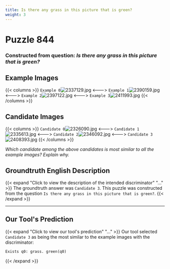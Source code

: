 ```yaml
---
title: Is there any grass in this picture that is green?
weight: 3
---
```


# Puzzle 844
### Constructed from question: _Is there any grass in this picture that is green?_


## Example Images
{{< columns >}}
`Example 0`![2337129.jpg](/gqa_images/2337129.jpg)
<--->
`Example 1`![2390159.jpg](/gqa_images/2390159.jpg)
<--->
`Example 2`![2397122.jpg](/gqa_images/2397122.jpg)
<--->
`Example 3`![2411993.jpg](/gqa_images/2411993.jpg)
{{< /columns >}}

## Candidate Images
{{< columns >}}
`Candidate 0`![2326090.jpg](/gqa_images/2326090.jpg)
<--->
`Candidate 1`![2335613.jpg](/gqa_images/2335613.jpg)
<--->
`Candidate 2`![2346092.jpg](/gqa_images/2346092.jpg)
<--->
`Candidate 3`![2408393.jpg](/gqa_images/2408393.jpg)
{{< /columns >}}

*Which candidate among the above candidates is most similar to all the example images? Explain why.*

## Groundtruth English Description

{{< expand "Click to view the description of the intended discriminator" "..." >}}
The groundtruth answer was `Candidate 3`. This puzzle was constructed from the question `Is there any grass in this picture that is green?`.
{{< /expand >}}

---

## Our Tool's Prediction

{{< expand "Click to view our tool's prediction" "..." >}}
Our tool selected `Candidate 3` as being the most similar to the example images with the discriminator:
```plaintext
Exists q0: grass. green(q0)
```
{{< /expand >}}
